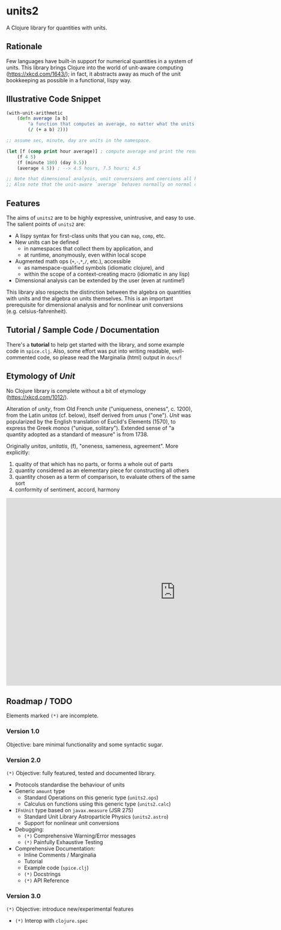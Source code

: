 # units2

A Clojure library for quantities with units.


## Rationale

Few languages have built-in support for numerical quantities in a system of units. This library brings Clojure into the world of unit-aware computing (https://xkcd.com/1643/); in fact, it abstracts away as much of the unit bookkeeping as possible in a functional, lispy way.

## Illustrative Code Snippet

```clojure
(with-unit-arithmetic
    (defn average [a b]
        "a function that computes an average, no matter what the units are"
        (/ (+ a b) 2)))

;; assume sec, minute, day are units in the namespace.

(let [f (comp print hour average)] ; compute average and print the result in units of hours
    (f 4 5)
    (f (minute 180) (day 0.5))
    (average 4 5)) ; --> 4.5 hours, 7.5 hours; 4.5

;; Note that dimensional analysis, unit conversions and coercions all happen automatically.
;; Also note that the unit-aware `average` behaves normally on normal clojure numbers.
```

## Features

The aims of `units2` are to be highly expressive, unintrusive, and easy to use. The salient points of `units2` are:

+ A lispy syntax for first-class units that you can `map`, `comp`, etc.
+ New units can be defined
    + in namespaces that collect them by application, and
    + at runtime, anonymously, even within local scope
+ Augmented math ops (`+`,`-`,`*`,`/`, etc.), accessible
    + as namespace-qualified symbols (idiomatic clojure), and
    + within the scope of a context-creating macro (idiomatic in any lisp)
+ Dimensional analysis can be extended by the user (even at runtime!)

This library also respects the distinction between the algebra on quantities with units and the algebra on units themselves. This is an important prerequisite for dimensional analysis and for nonlinear unit conversions (e.g. celsius-fahrenheit).

## Tutorial / Sample Code / Documentation

There's a **tutorial** to help get started with the library, and some example code in `spice.clj`. Also, some effort was put into writing readable, well-commented code, so please read the Marginalia (html) output in `docs/`!

## Etymology of *Unit*

No Clojure library is complete without a bit of etymology (https://xkcd.com/1012/).

Alteration of *unity*, from Old French *unite* ("uniqueness, oneness", c. 1200), from the Latin *unitas* (cf. below), itself derived from *unus* ("one"). *Unit* was popularized by the English translation of Euclid's Elements (1570), to express the Greek *monos* ("unique, solitary"). Extended sense of "a quantity adopted as a standard of measure" is from 1738.

Originally *unitas*, *unitatis*, (f), "oneness, sameness, agreement". More explicitly:

1. quality of that which has no parts, or forms a whole out of parts
2. quantity considered as an elementary piece for constructing all others
3. quantity chosen as a term of comparison, to evaluate others of the same sort
4. conformity of sentiment, accord, harmony


<iframe name="ngram_chart" src="https://books.google.com/ngrams/interactive_chart?content=unit%2Cmeasure%2Cquantity&year_start=1720&year_end=2008&corpus=15&smoothing=3&share=&direct_url=t1%3B%2Cunit%3B%2Cc0%3B.t1%3B%2Cmeasure%3B%2Cc0%3B.t1%3B%2Cquantity%3B%2Cc0" width=900 height=500 marginwidth=0 marginheight=0 hspace=0 vspace=0 frameborder=0 scrolling=no></iframe>

## Roadmap / TODO

Elements marked `(*)` are incomplete.

### Version 1.0

Objective: bare minimal functionality and some syntactic sugar.

### Version 2.0

`(*)` Objective: fully featured, tested and documented library.

+ Protocols standardise the behaviour of units
+ Generic `amount` type
    + Standard Operations on this generic type (`units2.ops`)
    + Calculus on functions using this generic type (`units2.calc`)
+ `IFnUnit` type based on `javax.measure` (JSR 275)
    + Standard Unit Library Astroparticle Physics (`units2.astro`)
    + Support for nonlinear unit conversions
+ Debugging:
    + `(*)` Comprehensive Warning/Error messages
    + `(*)` Painfully Exhaustive Testing
+ Comprehensive Documentation:
    + Inline Comments / Marginalia
    + Tutorial
    + Example code (`spice.clj`)
    + `(*)` Docstrings
    + `(*)` API Reference

### Version 3.0

`(*)` Objective: introduce new/experimental features

+ `(*)` Interop with `clojure.spec`

